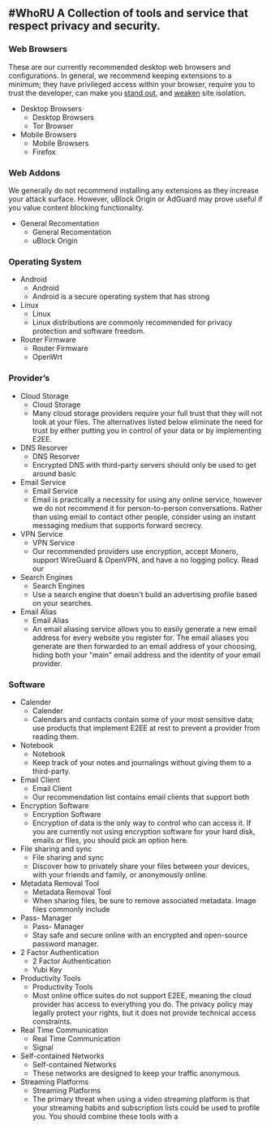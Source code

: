 #WhoRU
A Collection of tools and service that respect privacy and security.
---

### **Web Browsers**

These are our currently recommended desktop web browsers and configurations. In general, we recommend keeping extensions to a minimum; they have privileged access within your browser, require you to trust the developer, can make you [stand out](https://en.wikipedia.org/wiki/Device_fingerprint#Browser_fingerprint), and [weaken](https://groups.google.com/a/chromium.org/g/chromium-extensions/c/0ei-UCHNm34/m/lDaXwQhzBAAJ) site isolation.

 - Desktop Browsers
     - Desktop Browsers
     - Tor Browser
 - Mobile Browsers
     - Mobile Browsers
     - Firefox
### Web Addons

We generally do not recommend installing any extensions as they increase your attack surface. However, uBlock Origin or AdGuard may prove useful if you value content blocking functionality.

 - General Recomentation
     - General Recomentation
     - ​uBlock Origin
### Operating System

 - Android
     - Android
     - Android is a secure operating system that has strong 
 - Linux
     - Linux
     - Linux distributions are commonly recommended for privacy protection and software freedom.
 - Router Firmware
     - Router Firmware
     - OpenWrt
### Provider’s

 - Cloud Storage
     - Cloud Storage
     - Many cloud storage providers require your full trust that they will not look at your files. The alternatives listed below eliminate the need for trust by either putting you in control of your data or by implementing E2EE.
 - DNS Resorver
     - DNS Resorver
     - Encrypted DNS with third-party servers should only be used to get around basic 
 - Email Service
     - Email Service
     - Email is practically a necessity for using any online service, however we do not recommend it for person-to-person conversations. Rather than using email to contact other people, consider using an instant messaging medium that supports forward secrecy.
 - VPN Service
     - VPN Service
     - Our recommended providers use encryption, accept Monero, support WireGuard & OpenVPN, and have a no logging policy. Read our 
 - Search Engines
     - Search Engines
     - Use a search engine that doesn't build an advertising profile based on your searches.
 - Email Alias
     - Email Alias
     - An email aliasing service allows you to easily generate a new email address for every website you register for. The email aliases you generate are then forwarded to an email address of your choosing, hiding both your "main" email address and the identity of your email provider.
### Software

 - Calender
     - Calender
     - Calendars and contacts contain some of your most sensitive data; use products that implement E2EE at rest to prevent a provider from reading them.
 - Notebook
     - Notebook
     - Keep track of your notes and journalings without giving them to a third-party.
 - Email Client
     - Email Client
     - Our recommendation list contains email clients that support both
 - Encryption Software
     - Encryption Software
     - Encryption of data is the only way to control who can access it. If you are currently not using encryption software for your hard disk, emails or files, you should pick an option here.
 - File sharing and sync
     - File sharing and sync
     - Discover how to privately share your files between your devices, with your friends and family, or anonymously online.
 - Metadata Removal Tool
     - Metadata Removal Tool
     - When sharing files, be sure to remove associated metadata. Image files commonly include 
 - Pass- Manager
     - Pass- Manager
     - Stay safe and secure online with an encrypted and open-source password manager.
 - 2 Factor Authentication
     - 2 Factor Authentication
     - Yubi Key
 - Productivity Tools
     - Productivity Tools
     - Most online office suites do not support E2EE, meaning the cloud provider has access to everything you do. The privacy policy may legally protect your rights, but it does not provide technical access constraints.
 - Real Time Communication
     - Real Time Communication
     - Signal
 - Self-contained Networks
     - Self-contained Networks
     - These networks are designed to keep your traffic anonymous.
 - Streaming Platforms
     - Streaming Platforms
     - The primary threat when using a video streaming platform is that your streaming habits and subscription lists could be used to profile you. You should combine these tools with a 
